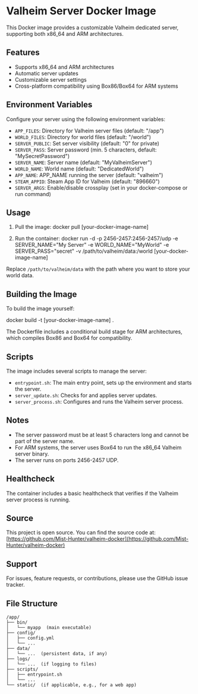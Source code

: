 # Valheim Server Docker Image

This Docker image provides a customizable Valheim dedicated server, supporting both x86_64 and ARM architectures.

## Features

- Supports x86_64 and ARM architectures
- Automatic server updates
- Customizable server settings
- Cross-platform compatibility using Box86/Box64 for ARM systems

## Environment Variables

Configure your server using the following environment variables:

- `APP_FILES`: Directory for Valheim server files (default: "/app")
- `WORLD_FILES`: Directory for world files (default: "/world")
- `SERVER_PUBLIC`: Set server visibility (default: "0" for private)
- `SERVER_PASS`: Server password (min. 5 characters, default: "MySecretPassword")
- `SERVER_NAME`: Server name (default: "MyValheimServer")
- `WORLD_NAME`: World name (default: "DedicatedWorld")
- `APP_NAME`: APP_NAME running the server (default: "valheim")
- `STEAM_APPID`: Steam App ID for Valheim (default: "896660")
- `SERVER_ARGS`: Enable/disable crossplay (set in your docker-compose or run command)

## Usage

1. Pull the image:
docker pull [your-docker-image-name]

2. Run the container:
docker run -d 
-p 2456-2457:2456-2457/udp 
-e SERVER_NAME="My Server" 
-e WORLD_NAME="MyWorld" 
-e SERVER_PASS="secret" 
-v /path/to/valheim/data:/world 
[your-docker-image-name]

Replace `/path/to/valheim/data` with the path where you want to store your world data.

## Building the Image

To build the image yourself:

docker build -t [your-docker-image-name] .

The Dockerfile includes a conditional build stage for ARM architectures, which compiles Box86 and Box64 for compatibility.

## Scripts

The image includes several scripts to manage the server:

- `entrypoint.sh`: The main entry point, sets up the environment and starts the server.
- `server_update.sh`: Checks for and applies server updates.
- `server_process.sh`: Configures and runs the Valheim server process.

## Notes

- The server password must be at least 5 characters long and cannot be part of the server name.
- For ARM systems, the server uses Box64 to run the x86_64 Valheim server binary.
- The server runs on ports 2456-2457 UDP.

## Healthcheck

The container includes a basic healthcheck that verifies if the Valheim server process is running.

## Source

This project is open source. You can find the source code at:
[https://github.com/Mist-Hunter/valheim-docker](https://github.com/Mist-Hunter/valheim-docker)

## Support

For issues, feature requests, or contributions, please use the GitHub issue tracker.

## File Structure

```
/app/
├── bin/
│   └── myapp  (main executable)
├── config/
│   ├── config.yml
│   └── ...
├── data/
│   └── ...  (persistent data, if any)
├── logs/
│   └── ...  (if logging to files)
├── scripts/
│   ├── entrypoint.sh
│   └── ...
└── static/  (if applicable, e.g., for a web app)
```